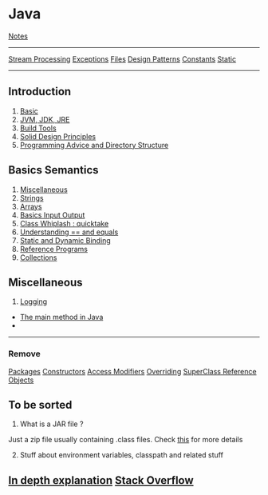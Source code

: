 # Java

[Notes](notes.md)

----

[Stream Processing](streamProcessing.md)
[Exceptions](exceptions.md)
[Files](files.md)
[Design Patterns](designPatterns.md)
[Constants](constants.md)
[Static](static.md)

----

## Introduction

1. [Basic](introduction.md)
2. [JVM, JDK, JRE](acronyms.md)
3. [Build Tools](buildTools.md)
4. [Solid Design Principles](designPrinciples.md)
5. [Programming Advice and Directory Structure](adviceStructure.md)

## Basics Semantics

1. [Miscellaneous](miscellaneous.md)
2. [Strings](strings.md)
3. [Arrays](arrays.md)
4. [Basics Input Output](inputOutput.md)
6. [Class Whiplash : quicktake](classQuickTake.md)
7. [Understanding == and equals](equals.md)
8. [Static and Dynamic Binding](staticAndDynamicBinding.md)
9. [Reference Programs](referencePrograms/main.md)
10. [Collections](collections.md)


## Miscellaneous

1. [Logging](logging.md)

- [The main method in Java](mainMethodInJava.md)
- 


----
### Remove 
[Packages](packages.md)
[Constructors](constructors.md)
[Access Modifiers](accessModifiers.md)
[Overriding](overriding.md)
[SuperClass Reference](superClassReference.md)
[Objects](objects.md)
## To be sorted

1. What is a JAR file ?

Just a zip file usually containing .class files. Check [this](https://stackoverflow.com/questions/12079230/what-exactly-does-a-jar-file-contain) for more details

2. Stuff about environment variables, classpath and related stuff


[In depth explanation](https://www.ntu.edu.sg/home/ehchua/programming/howto/environment_variables.html)
[Stack Overflow](https://stackoverflow.com/questions/2396493/what-is-a-classpath-and-how-do-i-set-it)
----



